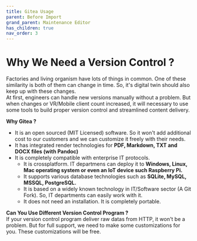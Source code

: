 ```yaml
---
title: Gitea Usage
parent: Before Import
grand_parent: Maintenance Editor
has_children: true
nav_order: 3
---
```


# **Why We Need a Version Control ?**
Factories and living organism have lots of things in common. One of these similarity is both of them can change in time. So, it's digital twin should also keep up with these changes.\
At first, engineers can handle new versions manually without a problem. But when changes or VR/Mobile client count increased, it will necessary to use some tools to build proper version control and streamlined content delivery.

**Why Gitea ?**
+ It is an open sourced (MIT Licensed) software. So it won't add additional cost to our customers and we can customize it freely with their needs.
+ It has integrated render technologies for **PDF, Markdown, TXT and DOCX files (with Pandoc)**
+ It is completely compatible with enterprise IT protocols.
  - It is crossplatform. IT departmens can deploy it to **Windows, Linux, Mac operating system or even an IoT device such Raspberry Pi.**
  - It supports various database technologies such as **SQLite, MySQL, MSSQL, PostgreSQL.**
  - It is based on a widely known technology in IT/Software sector (A Git Fork). So, IT departments can easily work with it.
  - It does not need an installation. It is completely portable.

**Can You Use Different Version Control Program ?**\
If your version control program deliver raw datas from HTTP, it won't be a problem. But for full support, we need to make some customizations for you. These customizations will be free.
